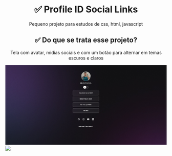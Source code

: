 
<h1 align="center">✅ Profile ID Social Links</h1>
<p align="center">Pequeno projeto para estudos de css, html, javascript</p>
<h2 align="center">✅ Do que se trata esse projeto? </h1>
<p align="center">Tela com avatar, midias sociais e com um botão para alternar em temas escuros e claros</p>
<img src=".github/preview.png"/>
<img src=".github/previewlight"/>

